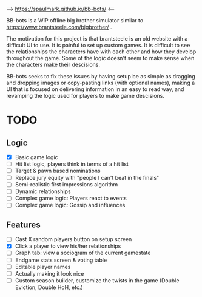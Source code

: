 --> https://spaulmark.github.io/bb-bots/ <--


BB-bots is a WIP offline big brother simulator similar to https://www.brantsteele.com/bigbrother/ . 

The motivation for this project is that brantsteele is an old website with a difficult UI to use. 
It is painful to set up custom games.
It is difficult to see the relationships the characters have with each other and how they develop throughout the game.
Some of the logic doesn't seem to make sense when the characters make their descisions.

BB-bots seeks to fix these issues by having setup be as simple as dragging and dropping images or copy-pasting links (with optional names), making a UI that is focused on delivering information in an easy to read way, and revamping the logic used for players to make game descisions.

# TODO #
## Logic ##
* [x] Basic game logic
* [ ] Hit list logic, players think in terms of a hit list
* [ ] Target & pawn based nominations
* [ ] Replace jury equity with "people I can't beat in the finals"
* [ ] Semi-realistic first impressions algorithm
* [ ] Dynamic relationships
* [ ] Complex game logic: Players react to events
* [ ] Complex game logic: Gossip and influences

## Features ##
* [ ] Cast X random players button on setup screen
* [x] Click a player to view his/her relationships
* [ ] Graph tab: view a sociogram of the current gamestate
* [ ] Endgame stats screen & voting table
* [ ] Editable player names
* [ ] Actually making it look nice
* [ ] Custom season builder, customize the twists in the game (Double Eviction, Double HoH, etc.)
